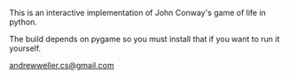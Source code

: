 This is an interactive implementation of John Conway's game of life in python.

The build depends on pygame so you must install that if you want to run it yourself.

andrewweller.cs@gmail.com
